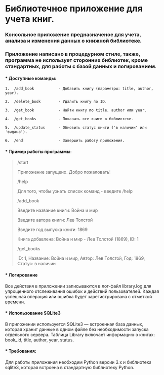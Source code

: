 # Библиотечное приложение для учета книг.

### Консольное приложение предназначеное для учета, анализа и изменения данных о книжной библиотеке. 
### Приложение написано в процедурном стиле, также, программа не использует сторонних библиотек, кроме стандартных, для работы с базой данных и логированием.

#### * Доступные команды:

    1.  /add_book           - Добавить книгу (параметры: title, author, year).
    
    2.  /delete_book        - Удалить книгу по ID.
    
    3.  /get_book           - Найти книгу по title, author или year.
    
    4.  /get_books          - Показать все книги в библиотеке.
    
    5.  /update_status      - Обновить статус книги ('в наличии' или 'выдана').
    
    6.  /end                - Завершить работу приложения.


#### * Пример работы программы:

>/start
>
> Приложение запущено. Добро пожаловать!
>
>/help
>
>Для того, чтобы узнать список команд - введите /help
> 
>/add_book
>
>Введите название книги: Война и мир
>
>Введите автора книги: Лев Толстой
>
>Введите год выпуска книги: 1869
>
>Книга добавлена: Война и мир - Лев Толстой (1869), ID: 1
>
>/get_books
>
>ID: 1, Название: Война и мир, Автор: Лев Толстой, Год: 1869, Статус: в наличии


#### * Логирование

Все действия в приложении записываются в лог-файл library.log для упрощенного отслеживания ошибок и действий пользователей. Каждая успешная операция или ошибка будет зарегистрирована с отметкой времени.


#### * Использование SQLite3

В приложении используется SQLite3 — встроенная база данных, которая хранит данные в одном файле без необходимости запуска отдельного сервера. Таблица Library включает информацию о книгах: book_id, title, author, year, status.


#### * Требования:

Для работы приложения необходим Python версии 3.x и библиотека sqlite3, которая встроена в стандартную библиотеку Python.
